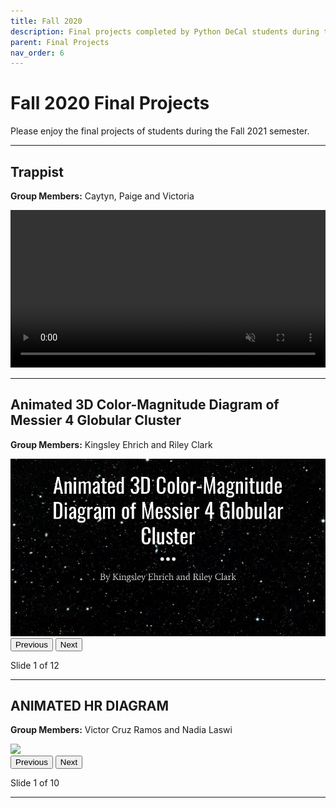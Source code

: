 ```yaml
---
title: Fall 2020
description: Final projects completed by Python DeCal students during the Fall 2020 semester.
parent: Final Projects
nav_order: 6
---
```


# Fall 2020 Final Projects
Please enjoy the final projects of students during the Fall 2021 semester.

---

## Trappist
**Group Members:** Caytyn, Paige and Victoria

<video width="100%" controls loop autoplay muted>
  <source src="/assets/projects/fall-2020/Group1/Group1.mp4" type="video/mp4">
  Your browser does not support the video tag.
</video>

---

## Animated 3D Color-Magnitude Diagram of Messier 4 Globular Cluster
**Group Members:** Kingsley Ehrich and Riley Clark

<div class="slider" id="slider-group2">
  <img class="slide-img" src="/assets/projects/fall-2020/Group2/slide1.jpg" style="max-width: 100%;">
  <br>
  <button onclick="changeSlide('slider-group2', -1)">Previous</button>
  <button onclick="changeSlide('slider-group2', 1)">Next</button>
  <p id="slider-group2-status">Slide 1 of 12</p>
</div>

---

## ANIMATED HR DIAGRAM
**Group Members:** Victor Cruz Ramos and Nadia Laswi

<div class="slider" id="slider-group3">
  <img class="slide-img" src="/assets/projects/fall-2020/Group3/slide1.jpg" style="max-width: 100%;">
  <br>
  <button onclick="changeSlide('slider-group3', -1)">Previous</button>
  <button onclick="changeSlide('slider-group3', 1)">Next</button>
  <p id="slider-group3-status">Slide 1 of 10</p>
</div>

---

<script>
  const slideData = {
      "slider-group2": [
          "/assets/projects/fall-2020/Group2/slide1.jpg",
          "/assets/projects/fall-2020/Group2/slide2.jpg",
          "/assets/projects/fall-2020/Group2/slide3.jpg",
          "/assets/projects/fall-2020/Group2/slide4.jpg",
          "/assets/projects/fall-2020/Group2/slide5.jpg",
          "/assets/projects/fall-2020/Group2/slide6.jpg",
          "/assets/projects/fall-2020/Group2/slide7.jpg",
          "/assets/projects/fall-2020/Group2/slide8.jpg",
          "/assets/projects/fall-2020/Group2/slide9.jpg",
          "/assets/projects/fall-2020/Group2/slide10.jpg",
          "/assets/projects/fall-2020/Group2/slide11.jpg",
          "/assets/projects/fall-2020/Group2/slide12.jpg"
    ],
      "slider-group3": [
          "/assets/projects/fall-2020/Group3/slide1.jpg",
          "/assets/projects/fall-2020/Group3/slide2.jpg",
          "/assets/projects/fall-2020/Group3/slide3.jpg",
          "/assets/projects/fall-2020/Group3/slide4.jpg",
          "/assets/projects/fall-2020/Group3/slide5.jpg",
          "/assets/projects/fall-2020/Group3/slide6.jpg",
          "/assets/projects/fall-2020/Group3/slide7.jpg",
          "/assets/projects/fall-2020/Group3/slide8.jpg",
          "/assets/projects/fall-2020/Group3/slide9.jpg",
          "/assets/projects/fall-2020/Group3/slide10.jpg"
    ]
  };

  const slideIndexes = {};

  function updateSlide(sliderId) {
    const img = document.querySelector(`#${sliderId} .slide-img`);
    const status = document.getElementById(`${sliderId}-status`);
    const slides = slideData[sliderId];
    const index = slideIndexes[sliderId];

    img.src = slides[index];
    status.textContent = `Slide ${index + 1} of ${slides.length}`;
  }

  function changeSlide(sliderId, direction) {
    const total = slideData[sliderId].length;
    if (!(sliderId in slideIndexes)) {
      slideIndexes[sliderId] = 0;
    }
    slideIndexes[sliderId] = Math.max(0, Math.min(slideIndexes[sliderId] + direction, total - 1));
    updateSlide(sliderId);
  }

  // Initialize all sliders on page load
  for (const sliderId in slideData) {
    slideIndexes[sliderId] = 0;
    updateSlide(sliderId);
  }
</script>